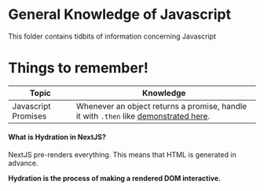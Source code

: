# General Knowledge of Javascript

This folder contains tidbits of information concerning Javascript

# Things to remember!

| Topic | Knowledge |
| - | - |
| Javascript Promises | Whenever an object returns a promise, handle it with `.then` like [demonstrated here](https://github.com/excircle/nextjs-notes/blob/main/general-javascript/run-js-on-cmd/api-promise.js).|

#### What is Hydration in NextJS?

NextJS pre-renders everything. This means that HTML is generated in advance.

<b>Hydration is the process of making a rendered DOM interactive.</b>